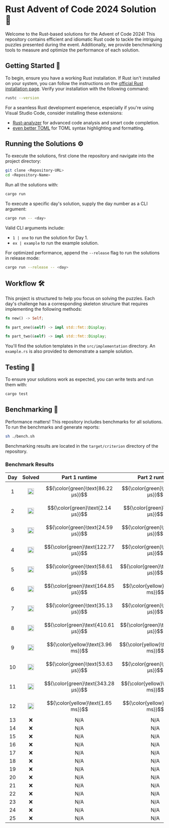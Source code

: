# Rust Advent of Code 2024 Solution 🦀

Welcome to the Rust-based solutions for the Advent of Code 2024! This repository contains efficient and idiomatic Rust code to tackle the intriguing puzzles presented during the event. Additionally, we provide benchmarking tools to measure and optimize the performance of each solution.

## Getting Started 🚀

To begin, ensure you have a working Rust installation. If Rust isn't installed on your system, you can follow the instructions on the [official Rust installation page](https://www.rust-lang.org/tools/install). Verify your installation with the following command:

```bash
rustc --version
```

For a seamless Rust development experience, especially if you're using Visual Studio Code, consider installing these extensions:

- [Rust-analyzer](https://marketplace.visualstudio.com/items?itemName=rust-lang.rust-analyzer) for advanced code analysis and smart code completion.
- [even better TOML](https://marketplace.visualstudio.com/items?itemName=tamasfe.even-better-toml) for TOML syntax highlighting and formatting.

## Running the Solutions ⚙️

To execute the solutions, first clone the repository and navigate into the project directory:

```bash
git clone <Repository-URL>
cd <Repository-Name>
```

Run all the solutions with:

```bash
cargo run
```

To execute a specific day's solution, supply the day number as a CLI argument:

```bash
cargo run -- <day>
```

Valid CLI arguments include:

- `1 | one` to run the solution for Day 1.
- `ex | example` to run the example solution.

For optimized performance, append the `--release` flag to run the solutions in release mode:

```bash
cargo run --release -- <day>
```

## Workflow 🛠️

This project is structured to help you focus on solving the puzzles. Each day's challenge has a corresponding skeleton structure that requires implementing the following methods:

```rust
fn new() -> Self;

fn part_one(&self) -> impl std::fmt::Display;

fn part_two(&self) -> impl std::fmt::Display;
```

You'll find the solution templates in the `src/implementation` directory. An `example.rs` is also provided to demonstrate a sample solution.

## Testing 🧪

To ensure your solutions work as expected, you can write tests and run them with:

```bash
cargo test
```

## Benchmarking 💪

Performance matters! This repository includes benchmarks for all solutions. To run the benchmarks and generate reports:

```bash
sh ./bench.sh
```

Benchmarking results are located in the `target/criterion` directory of the repository.


### Benchmark Results

Day  |  Solved                                                                                   |  Part 1 runtime                        |  Part 2 runtime                      
:---:|:-----------------------------------------------------------------------------------------:|:--------------------------------------:|:-------------------------------------:
1    |  <img src="https://www.rust-lang.org/logos/rust-logo-32x32.png" alt="Rust" width="20" />  |  $${\color{green}\text{86.22 μs}}$$    |  $${\color{green}\text{87.06 μs}}$$  
2    |  <img src="https://www.rust-lang.org/logos/rust-logo-32x32.png" alt="Rust" width="20" />  |  $${\color{green}\text{2.14 μs}}$$     |  $${\color{green}\text{4.37 μs}}$$   
3    |  <img src="https://www.rust-lang.org/logos/rust-logo-32x32.png" alt="Rust" width="20" />  |  $${\color{green}\text{24.59 μs}}$$    |  $${\color{green}\text{11.52 μs}}$$  
4    |  <img src="https://www.rust-lang.org/logos/rust-logo-32x32.png" alt="Rust" width="20" />  |  $${\color{green}\text{122.77 μs}}$$   |  $${\color{green}\text{57.86 μs}}$$  
5    |  <img src="https://www.rust-lang.org/logos/rust-logo-32x32.png" alt="Rust" width="20" />  |  $${\color{green}\text{58.61 μs}}$$    |  $${\color{green}\text{164.68 μs}}$$ 
6    |  <img src="https://www.rust-lang.org/logos/rust-logo-32x32.png" alt="Rust" width="20" />  |  $${\color{green}\text{164.85 μs}}$$   |  $${\color{yellow}\text{7.88 ms}}$$  
7    |  <img src="https://www.rust-lang.org/logos/rust-logo-32x32.png" alt="Rust" width="20" />  |  $${\color{green}\text{35.13 μs}}$$    |  $${\color{green}\text{91.78 μs}}$$  
8    |  <img src="https://www.rust-lang.org/logos/rust-logo-32x32.png" alt="Rust" width="20" />  |  $${\color{green}\text{410.61 μs}}$$   |  $${\color{green}\text{468.03 μs}}$$ 
9    |  <img src="https://www.rust-lang.org/logos/rust-logo-32x32.png" alt="Rust" width="20" />  |  $${\color{yellow}\text{3.96 ms}}$$    |  $${\color{yellow}\text{156.36 ms}}$$
10   |  <img src="https://www.rust-lang.org/logos/rust-logo-32x32.png" alt="Rust" width="20" />  |  $${\color{green}\text{53.63 μs}}$$    |  $${\color{green}\text{23.15 μs}}$$  
11   |  <img src="https://www.rust-lang.org/logos/rust-logo-32x32.png" alt="Rust" width="20" />  |  $${\color{green}\text{343.28 μs}}$$   |  $${\color{yellow}\text{12.81 ms}}$$ 
12   |  <img src="https://www.rust-lang.org/logos/rust-logo-32x32.png" alt="Rust" width="20" />  |  $${\color{yellow}\text{1.65 ms}}$$    |  $${\color{yellow}\text{2.20 ms}}$$  
13   |  :x:                                                                                      |  N/A                                   |  N/A                                 
14   |  :x:                                                                                      |  N/A                                   |  N/A                                 
15   |  :x:                                                                                      |  N/A                                   |  N/A                                 
16   |  :x:                                                                                      |  N/A                                   |  N/A                                 
17   |  :x:                                                                                      |  N/A                                   |  N/A                                 
18   |  :x:                                                                                      |  N/A                                   |  N/A                                 
19   |  :x:                                                                                      |  N/A                                   |  N/A                                 
20   |  :x:                                                                                      |  N/A                                   |  N/A                                 
21   |  :x:                                                                                      |  N/A                                   |  N/A                                 
22   |  :x:                                                                                      |  N/A                                   |  N/A                                 
23   |  :x:                                                                                      |  N/A                                   |  N/A                                 
24   |  :x:                                                                                      |  N/A                                   |  N/A                                 
25   |  :x:                                                                                      |  N/A                                   |  N/A                                 
